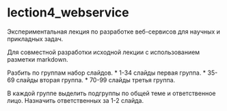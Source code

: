 # lection4_webservice
Экспериментальная лекция по разработке веб-сервисов для научных и прикладных задач.


Для совместной разработки исходной лекции с использованием разметки markdown. 

<p> Разбить по группам набор слайдов.
* 1-34 слайды первая группа. 
* 35-69 слайды вторая группа.
* 70-99 слайды третья группа.

В каждой группе выделить подгруппы по общей теме и ответственное лицо.
Назначить ответственных за 1-2 слайда. 
